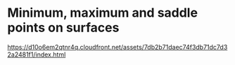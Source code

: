 # Minimum, maximum and saddle points on surfaces

https://d10o6em2qtnr4q.cloudfront.net/assets/7db2b71daec74f3db71dc7d32a2481f1/index.html